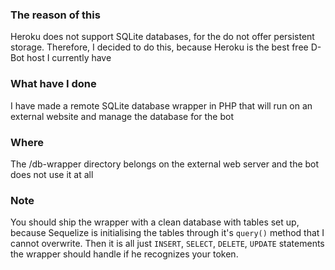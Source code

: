 ### The reason of this
Heroku does not support SQLite databases, for the do not offer persistent storage. Therefore, I decided to do this, because Heroku is the best free D-Bot host I currently have
### What have I done
I have made a remote SQLite database wrapper in PHP that will run on an external website and manage the database for the bot
### Where
The /db-wrapper directory belongs on the external web server and the bot does not use it at all
### Note
You should ship the wrapper with a clean database with tables set up, because Sequelize is initialising the tables through it's `query()` method that I cannot overwrite. Then it is all just `INSERT`, `SELECT`, `DELETE`, `UPDATE` statements the wrapper should handle if he recognizes your token.
